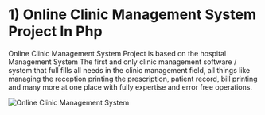 
# 1) Online Clinic Management System Project In Php
Online Clinic Management System Project is based on the hospital Management System The first and only clinic management software / system that full fills all needs in the clinic management field, all things like managing the reception printing the prescription, patient record, bill printing and many more at one place with fully expertise and error free operations.



![Online Clinic Management System](https://user-images.githubusercontent.com/32854050/87803549-e7336500-c852-11ea-8aec-2a9449b745da.jpg)
